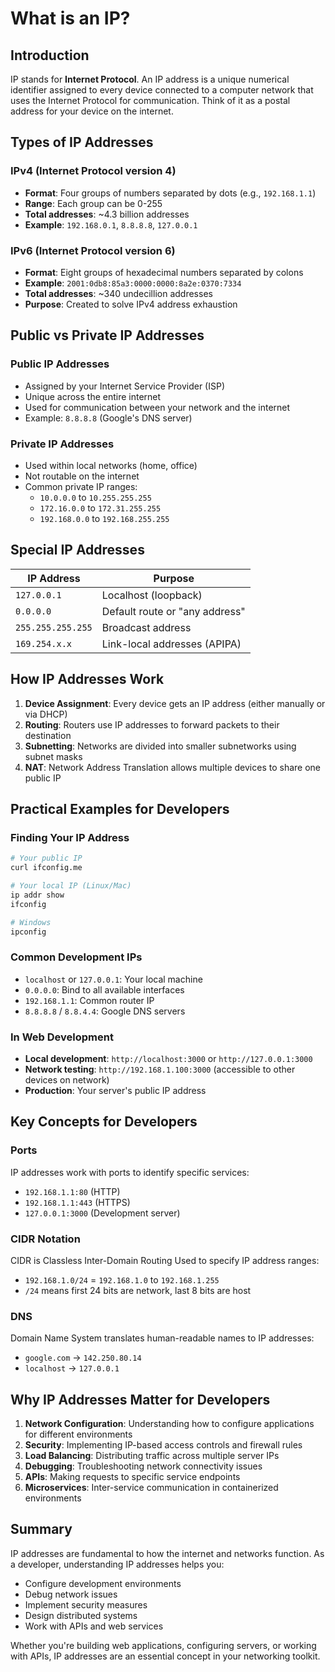 # What is an IP?

## Introduction
IP stands for **Internet Protocol**. An IP address is a unique numerical identifier assigned to every device connected to a computer network that uses the Internet Protocol for communication. Think of it as a postal address for your device on the internet.

## Types of IP Addresses

### IPv4 (Internet Protocol version 4)
- **Format**: Four groups of numbers separated by dots (e.g., `192.168.1.1`)
- **Range**: Each group can be 0-255
- **Total addresses**: ~4.3 billion addresses
- **Example**: `192.168.0.1`, `8.8.8.8`, `127.0.0.1`

### IPv6 (Internet Protocol version 6)
- **Format**: Eight groups of hexadecimal numbers separated by colons
- **Example**: `2001:0db8:85a3:0000:0000:8a2e:0370:7334`
- **Total addresses**: ~340 undecillion addresses
- **Purpose**: Created to solve IPv4 address exhaustion

## Public vs Private IP Addresses

### Public IP Addresses
- Assigned by your Internet Service Provider (ISP)
- Unique across the entire internet
- Used for communication between your network and the internet
- Example: `8.8.8.8` (Google's DNS server)

### Private IP Addresses
- Used within local networks (home, office)
- Not routable on the internet
- Common private IP ranges:
  - `10.0.0.0` to `10.255.255.255`
  - `172.16.0.0` to `172.31.255.255`
  - `192.168.0.0` to `192.168.255.255`

## Special IP Addresses

| IP Address | Purpose |
|------------|---------|
| `127.0.0.1` | Localhost (loopback) |
| `0.0.0.0` | Default route or "any address" |
| `255.255.255.255` | Broadcast address |
| `169.254.x.x` | Link-local addresses (APIPA) |

## How IP Addresses Work

1. **Device Assignment**: Every device gets an IP address (either manually or via DHCP)
2. **Routing**: Routers use IP addresses to forward packets to their destination
3. **Subnetting**: Networks are divided into smaller subnetworks using subnet masks
4. **NAT**: Network Address Translation allows multiple devices to share one public IP

## Practical Examples for Developers

### Finding Your IP Address
```bash
# Your public IP
curl ifconfig.me

# Your local IP (Linux/Mac)
ip addr show
ifconfig

# Windows
ipconfig
```

### Common Development IPs
- `localhost` or `127.0.0.1`: Your local machine
- `0.0.0.0`: Bind to all available interfaces
- `192.168.1.1`: Common router IP
- `8.8.8.8` / `8.8.4.4`: Google DNS servers

### In Web Development
- **Local development**: `http://localhost:3000` or `http://127.0.0.1:3000`
- **Network testing**: `http://192.168.1.100:3000` (accessible to other devices on network)
- **Production**: Your server's public IP address

## Key Concepts for Developers

### Ports
IP addresses work with ports to identify specific services:
- `192.168.1.1:80` (HTTP)
- `192.168.1.1:443` (HTTPS)
- `127.0.0.1:3000` (Development server)

### CIDR Notation
CIDR is Classless Inter-Domain Routing
Used to specify IP address ranges:
- `192.168.1.0/24` = `192.168.1.0` to `192.168.1.255`
- `/24` means first 24 bits are network, last 8 bits are host

### DNS
Domain Name System translates human-readable names to IP addresses:
- `google.com` → `142.250.80.14`
- `localhost` → `127.0.0.1`

## Why IP Addresses Matter for Developers

1. **Network Configuration**: Understanding how to configure applications for different environments
2. **Security**: Implementing IP-based access controls and firewall rules
3. **Load Balancing**: Distributing traffic across multiple server IPs
4. **Debugging**: Troubleshooting network connectivity issues
5. **APIs**: Making requests to specific service endpoints
6. **Microservices**: Inter-service communication in containerized environments

## Summary

IP addresses are fundamental to how the internet and networks function. As a developer, understanding IP addresses helps you:
- Configure development environments
- Debug network issues
- Implement security measures
- Design distributed systems
- Work with APIs and web services

Whether you're building web applications, configuring servers, or working with APIs, IP addresses are an essential concept in your networking toolkit.

